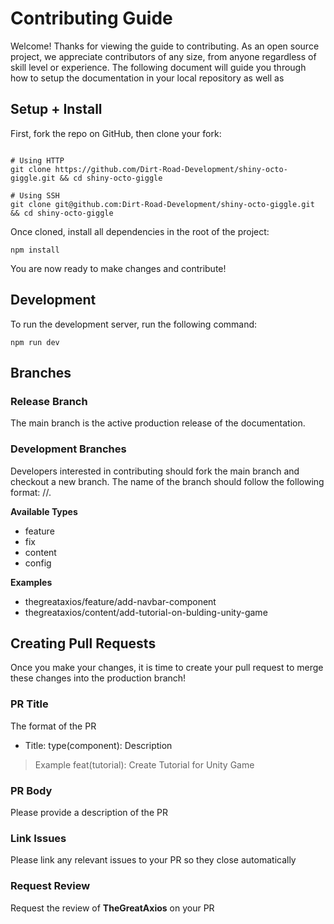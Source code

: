 # Contributing Guide

Welcome! Thanks for viewing the guide to contributing. As an open source project, we appreciate contributors of any size, from anyone regardless of skill level or experience. The following document will guide you through how to setup the documentation in your local repository as well as

## Setup + Install

First, fork the repo on GitHub, then clone your fork:

```shell

# Using HTTP
git clone https://github.com/Dirt-Road-Development/shiny-octo-giggle.git && cd shiny-octo-giggle

# Using SSH
git clone git@github.com:Dirt-Road-Development/shiny-octo-giggle.git && cd shiny-octo-giggle
```

Once cloned, install all dependencies in the root of the project:

```shell
npm install
```

You are now ready to make changes and contribute!

## Development

To run the development server, run the following command:

```shell
npm run dev
```

## Branches

### Release Branch

The main branch is the active production release of the documentation.

### Development Branches

Developers interested in contributing should fork the main branch and checkout a new branch. The name of the branch should follow the following format: <github-username>/<type>/<name>.

**Available Types**

-   feature
-   fix
-   content
-   config

**Examples**

-   thegreataxios/feature/add-navbar-component
-   thegreataxios/content/add-tutorial-on-bulding-unity-game

## Creating Pull Requests

Once you make your changes, it is time to create your pull request to merge these changes into the production branch!

### PR Title

The format of the PR

-   Title: type(component): Description

> Example feat(tutorial): Create Tutorial for Unity Game

### PR Body

Please provide a description of the PR

### Link Issues

Please link any relevant issues to your PR so they close automatically

### Request Review

Request the review of **TheGreatAxios** on your PR
